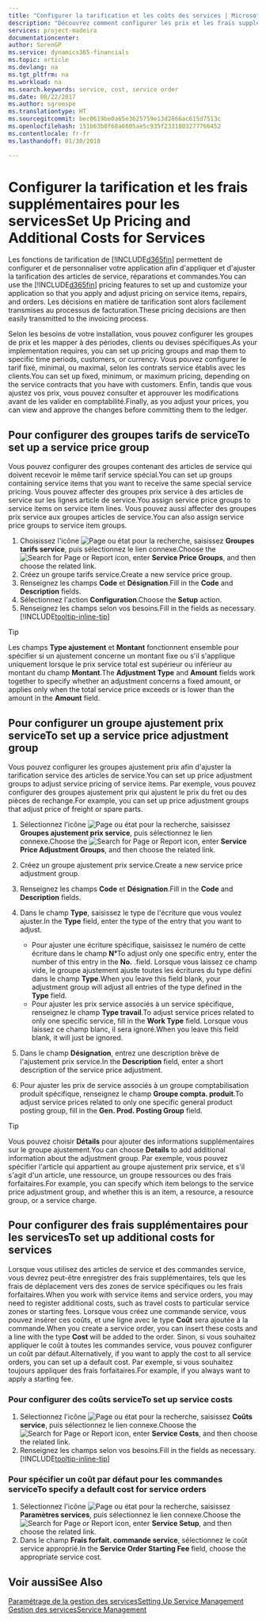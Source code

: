 ```yaml
---
title: "Configurer la tarification et les coûts des services | Microsoft Docs"
description: "Découvrez comment configurer les prix et les frais supplémentaires des services."
services: project-madeira
documentationcenter: 
author: SorenGP
ms.service: dynamics365-financials
ms.topic: article
ms.devlang: na
ms.tgt_pltfrm: na
ms.workload: na
ms.search.keywords: service, cost, service order
ms.date: 08/22/2017
ms.author: sgroespe
ms.translationtype: HT
ms.sourcegitcommit: bec0619be0a65e3625759e13d2866ac615d7513c
ms.openlocfilehash: 151b63b0f68a6605ae5c935f2331803277766452
ms.contentlocale: fr-fr
ms.lasthandoff: 01/30/2018

---
```


# <a name="set-up-pricing-and-additional-costs-for-services"></a><span data-ttu-id="edbb0-103">Configurer la tarification et les frais supplémentaires pour les services</span><span class="sxs-lookup"><span data-stu-id="edbb0-103">Set Up Pricing and Additional Costs for Services</span></span>
<span data-ttu-id="edbb0-104">Les fonctions de tarification de [!INCLUDE[d365fin](includes/d365fin_md.md)] permettent de configurer et de personnaliser votre application afin d'appliquer et d'ajuster la tarification des articles de service, réparations et commandes.</span><span class="sxs-lookup"><span data-stu-id="edbb0-104">You can use the [!INCLUDE[d365fin](includes/d365fin_md.md)] pricing features to set up and customize your application so that you apply and adjust pricing on service items, repairs, and orders.</span></span> <span data-ttu-id="edbb0-105">Les décisions en matière de tarification sont alors facilement transmises au processus de facturation.</span><span class="sxs-lookup"><span data-stu-id="edbb0-105">These pricing decisions are then easily transmitted to the invoicing process.</span></span>  
  
<span data-ttu-id="edbb0-106">Selon les besoins de votre installation, vous pouvez configurer les groupes de prix et les mapper à des périodes, clients ou devises spécifiques.</span><span class="sxs-lookup"><span data-stu-id="edbb0-106">As your implementation requires, you can set up pricing groups and map them to specific time periods, customers, or currency.</span></span> <span data-ttu-id="edbb0-107">Vous pouvez configurer le tarif fixé, minimal, ou maximal, selon les contrats service établis avec les clients.</span><span class="sxs-lookup"><span data-stu-id="edbb0-107">You can set up fixed, minimum, or maximum pricing, depending on the service contracts that you have with customers.</span></span> <span data-ttu-id="edbb0-108">Enfin, tandis que vous ajustez vos prix, vous pouvez consulter et approuver les modifications avant de les valider en comptabilité.</span><span class="sxs-lookup"><span data-stu-id="edbb0-108">Finally, as you adjust your prices, you can view and approve the changes before committing them to the ledger.</span></span>  

## <a name="to-set-up-a-service-price-group"></a><span data-ttu-id="edbb0-109">Pour configurer des groupes tarifs de service</span><span class="sxs-lookup"><span data-stu-id="edbb0-109">To set up a service price group</span></span>
<span data-ttu-id="edbb0-110">Vous pouvez configurer des groupes contenant des articles de service qui doivent recevoir le même tarif service spécial.</span><span class="sxs-lookup"><span data-stu-id="edbb0-110">You can set up groups containing service items that you want to receive the same special service pricing.</span></span> <span data-ttu-id="edbb0-111">Vous pouvez affecter des groupes prix service à des articles de service sur les lignes article de service.</span><span class="sxs-lookup"><span data-stu-id="edbb0-111">You assign service price groups to service items on service item lines.</span></span> <span data-ttu-id="edbb0-112">Vous pouvez aussi affecter des groupes prix service aux groupes articles de service.</span><span class="sxs-lookup"><span data-stu-id="edbb0-112">You can also assign service price groups to service item groups.</span></span>  

1. <span data-ttu-id="edbb0-113">Choisissez l'icône ![Page ou état pour la recherche](media/ui-search/search_small.png "Page ou état pour la recherche"), saisissez **Groupes tarifs service**, puis sélectionnez le lien connexe.</span><span class="sxs-lookup"><span data-stu-id="edbb0-113">Choose the ![Search for Page or Report](media/ui-search/search_small.png "Search for Page or Report icon") icon, enter **Service Price Groups**, and then choose the related link.</span></span>  
2. <span data-ttu-id="edbb0-114">Créez un groupe tarifs service.</span><span class="sxs-lookup"><span data-stu-id="edbb0-114">Create a new service price group.</span></span>  
3. <span data-ttu-id="edbb0-115">Renseignez les champs **Code** et **Désignation**.</span><span class="sxs-lookup"><span data-stu-id="edbb0-115">Fill in the **Code** and **Description** fields.</span></span>  
4. <span data-ttu-id="edbb0-116">Sélectionnez l'action **Configuration**.</span><span class="sxs-lookup"><span data-stu-id="edbb0-116">Choose the **Setup** action.</span></span>  
2. <span data-ttu-id="edbb0-117">Renseignez les champs selon vos besoins.</span><span class="sxs-lookup"><span data-stu-id="edbb0-117">Fill in the fields as necessary.</span></span> [!INCLUDE[tooltip-inline-tip](includes/tooltip-inline-tip_md.md)]  

 > [!Tip]
 > <span data-ttu-id="edbb0-118">Les champs **Type ajustement** et **Montant** fonctionnent ensemble pour spécifier si un ajustement concerne un montant fixe ou s'il s'applique uniquement lorsque le prix service total est supérieur ou inférieur au montant du champ **Montant**.</span><span class="sxs-lookup"><span data-stu-id="edbb0-118">The **Adjustment Type** and **Amount** fields work together to specify whether an adjustment concerns a fixed amount, or applies only when the total service price exceeds or is lower than the amount in the **Amount** field.</span></span>  

## <a name="to-set-up-a-service-price-adjustment-group"></a><span data-ttu-id="edbb0-119">Pour configurer un groupe ajustement prix service</span><span class="sxs-lookup"><span data-stu-id="edbb0-119">To set up a service price adjustment group</span></span>  
<span data-ttu-id="edbb0-120">Vous pouvez configurer les groupes ajustement prix afin d'ajuster la tarification service des articles de service.</span><span class="sxs-lookup"><span data-stu-id="edbb0-120">You can set up price adjustment groups to adjust service pricing of service items.</span></span> <span data-ttu-id="edbb0-121">Par exemple, vous pouvez configurer des groupes ajustement prix qui ajustent le prix du fret ou des pièces de rechange.</span><span class="sxs-lookup"><span data-stu-id="edbb0-121">For example, you can set up price adjustment groups that adjust price of freight or spare parts.</span></span>  
  
1. <span data-ttu-id="edbb0-122">Sélectionnez l'icône ![Page ou état pour la recherche](media/ui-search/search_small.png "Page ou état pour la recherche"), saisissez **Groupes ajustement prix service**, puis sélectionnez le lien connexe.</span><span class="sxs-lookup"><span data-stu-id="edbb0-122">Choose the ![Search for Page or Report](media/ui-search/search_small.png "Search for Page or Report icon") icon, enter **Service Price Adjustment Groups**, and then choose the related link.</span></span>  
2. <span data-ttu-id="edbb0-123">Créez un groupe ajustement prix service.</span><span class="sxs-lookup"><span data-stu-id="edbb0-123">Create a new service price adjustment group.</span></span>  
3. <span data-ttu-id="edbb0-124">Renseignez les champs **Code** et **Désignation**.</span><span class="sxs-lookup"><span data-stu-id="edbb0-124">Fill in the **Code** and **Description** fields.</span></span>  
4. <span data-ttu-id="edbb0-125">Dans le champ **Type**, saisissez le type de l'écriture que vous voulez ajuster.</span><span class="sxs-lookup"><span data-stu-id="edbb0-125">In the **Type** field, enter the type of the entry that you want to adjust.</span></span>  
  
    * <span data-ttu-id="edbb0-126">Pour ajuster une écriture spécifique, saisissez le numéro de cette écriture dans le champ **N°**</span><span class="sxs-lookup"><span data-stu-id="edbb0-126">To adjust only one specific entry, enter the number of this entry in the **No.**</span></span> <span data-ttu-id="edbb0-127">.</span><span class="sxs-lookup"><span data-stu-id="edbb0-127">field.</span></span> <span data-ttu-id="edbb0-128">Lorsque vous laissez ce champ vide, le groupe ajustement ajuste toutes les écritures du type défini dans le champ **Type**.</span><span class="sxs-lookup"><span data-stu-id="edbb0-128">When you leave this field blank, your adjustment group will adjust all entries of the type defined in the **Type** field.</span></span>  
    * <span data-ttu-id="edbb0-129">Pour ajuster les prix service associés à un service spécifique, renseignez le champ **Type travail**.</span><span class="sxs-lookup"><span data-stu-id="edbb0-129">To adjust service prices related to only one specific service, fill in the **Work Type** field.</span></span> <span data-ttu-id="edbb0-130">Lorsque vous laissez ce champ blanc, il sera ignoré.</span><span class="sxs-lookup"><span data-stu-id="edbb0-130">When you leave this field blank, it will just be ignored.</span></span>  
  
5. <span data-ttu-id="edbb0-131">Dans le champ **Désignation**, entrez une description brève de l'ajustement prix service.</span><span class="sxs-lookup"><span data-stu-id="edbb0-131">In the **Description** field, enter a short description of the service price adjustment.</span></span>  
6. <span data-ttu-id="edbb0-132">Pour ajuster les prix de service associés à un groupe comptabilisation produit spécifique, renseignez le champ **Groupe compta. produit**.</span><span class="sxs-lookup"><span data-stu-id="edbb0-132">To adjust service prices related to only one specific general product posting group, fill in the **Gen. Prod. Posting Group** field.</span></span>

> [!Tip]
> <span data-ttu-id="edbb0-133">Vous pouvez choisir **Détails** pour ajouter des informations supplémentaires sur le groupe ajustement.</span><span class="sxs-lookup"><span data-stu-id="edbb0-133">You can choose **Details** to add additional information about the adjustment group.</span></span> <span data-ttu-id="edbb0-134">Par exemple, vous pouvez spécifier l'article qui appartient au groupe ajustement prix service, et s'il s'agit d'un article, une ressource, un groupe ressources ou des frais forfaitaires.</span><span class="sxs-lookup"><span data-stu-id="edbb0-134">For example, you can specify which item belongs to the service price adjustment group, and whether this is an item, a resource, a resource group, or a service charge.</span></span>  

## <a name="to-set-up-additional-costs-for-services"></a><span data-ttu-id="edbb0-135">Pour configurer des frais supplémentaires pour les services</span><span class="sxs-lookup"><span data-stu-id="edbb0-135">To set up additional costs for services</span></span>
<span data-ttu-id="edbb0-136">Lorsque vous utilisez des articles de service et des commandes service, vous devrez peut-être enregistrer des frais supplémentaires, tels que les frais de déplacement vers des zones de service spécifiques ou les frais forfaitaires.</span><span class="sxs-lookup"><span data-stu-id="edbb0-136">When you work with service items and service orders, you may need to register additional costs, such as travel costs to particular service zones or starting fees.</span></span> <span data-ttu-id="edbb0-137">Lorsque vous créez une commande service, vous pouvez insérer ces coûts, et une ligne avec le type **Coût** sera ajoutée à la commande.</span><span class="sxs-lookup"><span data-stu-id="edbb0-137">When you create a service order, you can insert these costs and a line with the type **Cost** will be added to the order.</span></span> <span data-ttu-id="edbb0-138">Sinon, si vous souhaitez appliquer le coût à toutes les commandes service, vous pouvez configurer un coût par défaut.</span><span class="sxs-lookup"><span data-stu-id="edbb0-138">Alternatively, if you want to apply the cost to all service orders, you can set up a default cost.</span></span> <span data-ttu-id="edbb0-139">Par exemple, si vous souhaitez toujours appliquer des frais forfaitaires.</span><span class="sxs-lookup"><span data-stu-id="edbb0-139">For example, if you always want to apply a starting fee.</span></span>
  
### <a name="to-set-up-service-costs"></a><span data-ttu-id="edbb0-140">Pour configurer des coûts service</span><span class="sxs-lookup"><span data-stu-id="edbb0-140">To set up service costs</span></span>
1. <span data-ttu-id="edbb0-141">Sélectionnez l'icône ![Page ou état pour la recherche](media/ui-search/search_small.png "Page ou état pour la recherche"), saisissez **Coûts service**, puis sélectionnez le lien connexe.</span><span class="sxs-lookup"><span data-stu-id="edbb0-141">Choose the ![Search for Page or Report](media/ui-search/search_small.png "Search for Page or Report icon") icon, enter **Service Costs**, and then choose the related link.</span></span> 
2. <span data-ttu-id="edbb0-142">Renseignez les champs selon vos besoins.</span><span class="sxs-lookup"><span data-stu-id="edbb0-142">Fill in the fields as necessary.</span></span> [!INCLUDE[tooltip-inline-tip](includes/tooltip-inline-tip_md.md)]  

### <a name="to-specify-a-default-cost-for-service-orders"></a><span data-ttu-id="edbb0-143">Pour spécifier un coût par défaut pour les commandes service</span><span class="sxs-lookup"><span data-stu-id="edbb0-143">To specify a default cost for service orders</span></span>
1. <span data-ttu-id="edbb0-144">Sélectionnez l'icône ![Page ou état pour la recherche](media/ui-search/search_small.png "Page ou état pour la recherche"), saisissez **Paramètres services**, puis sélectionnez le lien connexe.</span><span class="sxs-lookup"><span data-stu-id="edbb0-144">Choose the ![Search for Page or Report](media/ui-search/search_small.png "Search for Page or Report icon") icon, enter **Service Setup**, and then choose the related link.</span></span> 
2. <span data-ttu-id="edbb0-145">Dans le champ **Frais forfait. commande service**, sélectionnez le coût service approprié.</span><span class="sxs-lookup"><span data-stu-id="edbb0-145">In the **Service Order Starting Fee** field, choose the appropriate service cost.</span></span>

## <a name="see-also"></a><span data-ttu-id="edbb0-146">Voir aussi</span><span class="sxs-lookup"><span data-stu-id="edbb0-146">See Also</span></span>
[<span data-ttu-id="edbb0-147">Paramétrage de la gestion des services</span><span class="sxs-lookup"><span data-stu-id="edbb0-147">Setting Up Service Management</span></span>](service-setup-service.md)  
[<span data-ttu-id="edbb0-148">Gestion des services</span><span class="sxs-lookup"><span data-stu-id="edbb0-148">Service Management</span></span>](service-service.md)  

